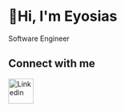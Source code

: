 # 👋Hi, I'm Eyosias
Software Engineer
## Connect with me
<a href="https://www.linkedin.com/in/iyosinator/">
  <img src="https://upload.wikimedia.org/wikipedia/commons/c/ca/LinkedIn_logo_initials.png" alt="Linkedin" width=50" height="50">
</a>



